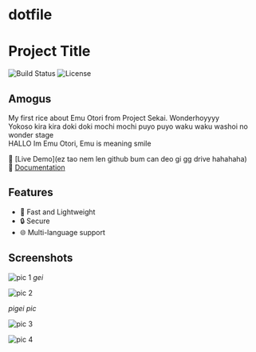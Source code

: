 # dotfile


# Project Title

![Build Status](https://img.shields.io/badge/build-passing-brightgreen)
![License](https://img.shields.io/badge/license-MIT-blue)

## Amogus
My first rice about Emu Otori from Project Sekai. Wonderhoyyyy <br>
Yokoso kira kira doki doki mochi mochi puyo puyo waku waku washoi no wonder stage <br>
HALLO Im Emu Otori, Emu is meaning smile <br>

🔗 [Live Demo](ez tao nem len github bum can deo gi gg drive hahahaha)  
📄 [Documentation](https://docs.yourproject.com)

## Features
- 🚀 Fast and Lightweight
- 🔒 Secure
- 🌐 Multi-language support

## Screenshots

![pic 1](https://github.com/user-attachments/assets/03f83531-9bfc-402f-a4d1-7fd437f677b5)
*gei*

![pic 2](https://github.com/user-attachments/assets/9459059d-3e99-4769-b5c9-f2c1c9afe40e)

*pigei pic*

![pic 3](https://github.com/user-attachments/assets/61b16f12-0a77-4f40-a5df-321ea946263e)

![pic 4](https://github.com/user-attachments/assets/3e49b1f6-f08d-4216-b62e-a5b882df34c8)
